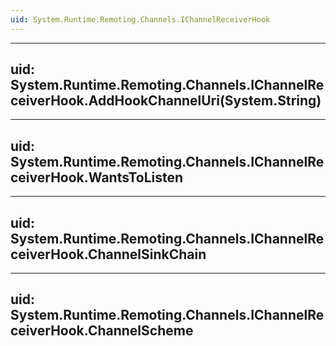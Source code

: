 ```yaml
---
uid: System.Runtime.Remoting.Channels.IChannelReceiverHook
---
```


---
uid: System.Runtime.Remoting.Channels.IChannelReceiverHook.AddHookChannelUri(System.String)
---

---
uid: System.Runtime.Remoting.Channels.IChannelReceiverHook.WantsToListen
---

---
uid: System.Runtime.Remoting.Channels.IChannelReceiverHook.ChannelSinkChain
---

---
uid: System.Runtime.Remoting.Channels.IChannelReceiverHook.ChannelScheme
---
